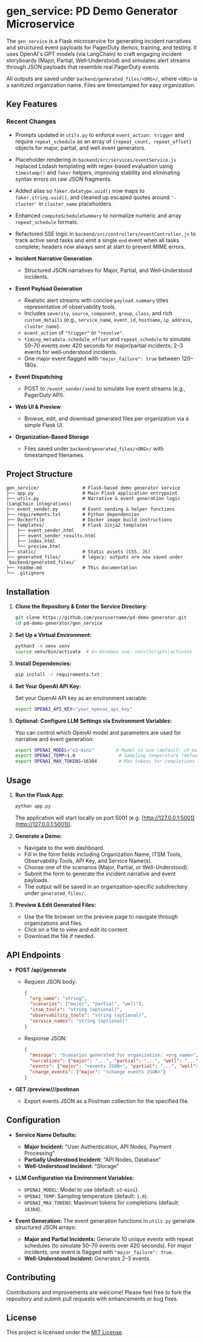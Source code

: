 # gen_service: PD Demo Generator Microservice

The `gen_service` is a Flask microservice for generating incident narratives and structured event payloads for PagerDuty demos, training, and testing. It uses OpenAI's GPT models (via LangChain) to craft engaging incident storyboards (Major, Partial, Well‑Understood) and simulates alert streams through JSON payloads that resemble real PagerDuty events.

All outputs are saved under `backend/generated_files/<ORG>/`, where `<ORG>` is a sanitized organization name. Files are timestamped for easy organization.

## Key Features
 
### Recent Changes
- Prompts updated in `utils.py` to enforce `event_action: trigger` and require `repeat_schedule` as an array of `{repeat_count, repeat_offset}` objects for major, partial, and well event generators.
- Placeholder rendering in `backend/src/services/eventService.js` replaced Lodash templating with regex-based evaluation using `timestamp()` and `faker` helpers, improving stability and eliminating syntax errors on raw JSON fragments.
- Added alias so `faker.datatype.uuid()` now maps to `faker.string.uuid()`, and cleaned up escaped quotes around `'-cluster'` in `cluster_name` placeholders.
- Enhanced `computeScheduleSummary` to normalize numeric and array `repeat_schedule` formats.
- Refactored SSE logic in `backend/src/controllers/eventController.js` to track active send tasks and emit a single `end` event when all tasks complete; headers now always sent at start to prevent MIME errors.

- **Incident Narrative Generation**
  - Structured JSON narratives for Major, Partial, and Well‑Understood incidents.

- **Event Payload Generation**
  - Realistic alert streams with concise `payload.summary` titles representative of observability tools.
  - Includes `severity`, `source`, `component`, `group`, `class`, and rich `custom_details` (e.g., `service_name`, `event_id`, `hostname`, `ip_address`, `cluster_name`).
  - `event_action` of `"trigger"` or `"resolve"`.
  - `timing_metadata.schedule_offset` and `repeat_schedule` to simulate 50–70 events over 420 seconds for major/partial incidents; 2–3 events for well‑understood incidents.
  - One major event flagged with `"major_failure": true` between 120–180s.

- **Event Dispatching**
  - POST to `/event_sender/send` to simulate live event streams (e.g., PagerDuty API).

- **Web UI & Preview**
  - Browse, edit, and download generated files per organization via a simple Flask UI.

- **Organization-Based Storage**
  - Files saved under `backend/generated_files/<ORG>/` with timestamped filenames.

## Project Structure

```
gen_service/                # Flask-based demo generator service
├── app.py                  # Main Flask application entrypoint
├── utils.py                # Narrative & event generation logic (LangChain integrations)
├── event_sender.py         # Event sending & helper functions
├── requirements.txt        # Python dependencies
├── Dockerfile              # Docker image build instructions
├── templates/              # Flask Jinja2 templates
│   ├── event_sender.html
│   ├── event_sender_results.html
│   ├── index.html
│   └── preview.html
├── static/                 # Static assets (CSS, JS)
├── generated_files/        # legacy; outputs are now saved under `backend/generated_files/`
├── readme.md               # This documentation
└── .gitignore
``` 

## Installation

1. **Clone the Repository & Enter the Service Directory:**

   ```bash
   git clone https://github.com/yourusername/pd-demo-generator.git
   cd pd-demo-generator/gen_service
   ```

2. **Set Up a Virtual Environment:**

   ```bash
   python3 -m venv venv
   source venv/bin/activate  # On Windows use: venv\Scripts\activate
   ```

3. **Install Dependencies:**

   ```bash
   pip install -r requirements.txt
   ```

4. **Set Your OpenAI API Key:**

   Set your OpenAI API key as an environment variable:
   
   ```bash
   export OPENAI_API_KEY="your_openai_api_key"
   ```

5. **Optional: Configure LLM Settings via Environment Variables:**

   You can control which OpenAI model and parameters are used for narrative and event generation:

   ```bash
   export OPENAI_MODEL="o3-mini"        # Model to use (default: o3-mini)
   export OPENAI_TEMP=1.0                # Sampling temperature (default: 1.0)
   export OPENAI_MAX_TOKENS=16384        # Max tokens for completions (default: 16384)
   ```

## Usage

1. **Run the Flask App:**

   ```bash
   python app.py
   ```

   The application will start locally on port 5001 (e.g. [http://127.0.0.1:5001](http://127.0.0.1:5001)).

2. **Generate a Demo:**

   - Navigate to the web dashboard.
   - Fill in the form fields including Organization Name, ITSM Tools, Observability Tools, API Key, and Service Name(s).
   - Choose one of the scenarios (Major, Partial, or Well-Understood).
   - Submit the form to generate the incident narrative and event payloads.
   - The output will be saved in an organization-specific subdirectory under `generated_files/`.

3. **Preview & Edit Generated Files:**

   - Use the file browser on the preview page to navigate through organizations and files.
   - Click on a file to view and edit its content.
   - Download the file if needed.

## API Endpoints

- **POST /api/generate**
  - Request JSON body:
    ```json
    {
      "org_name": "string",
      "scenarios": ["major", "partial", "well"],
      "itsm_tools": "string (optional)",
      "observability_tools": "string (optional)",
      "service_names": "string (optional)"
    }
    ```
  - Response JSON:
    ```json
    {
      "message": "Scenarios generated for organization: <org_name>",
      "narratives": {"major": "...", "partial": "...", "well": "..."},
      "events": {"major": "<events JSON>", "partial": "...", "well": "..."},
      "change_events": {"major": "<change events JSON>"}
    }
    ```

- **GET /preview/<org>/<filename>/postman**
  - Export events JSON as a Postman collection for the specified file.

## Configuration

- **Service Name Defaults:**
  - **Major Incident:** "User Authentication, API Nodes, Payment Processing"
  - **Partially Understood Incident:** "API Nodes, Database"
  - **Well-Understood Incident:** "Storage"

- **LLM Configuration via Environment Variables:**
  - `OPENAI_MODEL`: Model to use (default: `o3-mini`).
  - `OPENAI_TEMP`: Sampling temperature (default: `1.0`).
  - `OPENAI_MAX_TOKENS`: Maximum tokens for completions (default: `16384`).

- **Event Generation:**
  The event generation functions in `utils.py` generate structured JSON arrays:
  - **Major and Partial Incidents:** Generate 10 unique events with repeat schedules (to simulate 50–70 events over 420 seconds). For major incidents, one event is flagged with `"major_failure": true`.
  - **Well-Understood Incident:** Generates 2–3 events.

## Contributing

Contributions and improvements are welcome! Please feel free to fork the repository and submit pull requests with enhancements or bug fixes.

## License

This project is licensed under the [MIT License](LICENSE).
